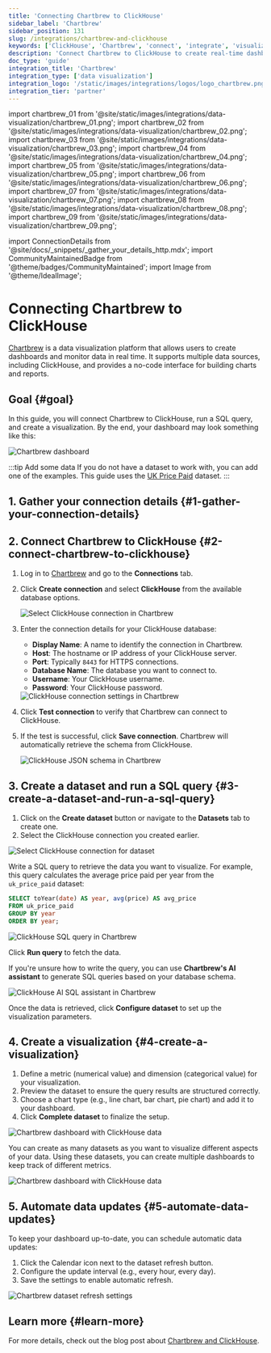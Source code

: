 ```yaml
---
title: 'Connecting Chartbrew to ClickHouse'
sidebar_label: 'Chartbrew'
sidebar_position: 131
slug: /integrations/chartbrew-and-clickhouse
keywords: ['ClickHouse', 'Chartbrew', 'connect', 'integrate', 'visualization']
description: 'Connect Chartbrew to ClickHouse to create real-time dashboards and client reports.'
doc_type: 'guide'
integration_title: 'Chartbrew'
integration_type: ['data visualization']
integration_logo: '/static/images/integrations/logos/logo_chartbrew.png'
integration_tier: 'partner'
---
```


import chartbrew_01 from '@site/static/images/integrations/data-visualization/chartbrew_01.png';
import chartbrew_02 from '@site/static/images/integrations/data-visualization/chartbrew_02.png';
import chartbrew_03 from '@site/static/images/integrations/data-visualization/chartbrew_03.png';
import chartbrew_04 from '@site/static/images/integrations/data-visualization/chartbrew_04.png';
import chartbrew_05 from '@site/static/images/integrations/data-visualization/chartbrew_05.png';
import chartbrew_06 from '@site/static/images/integrations/data-visualization/chartbrew_06.png';
import chartbrew_07 from '@site/static/images/integrations/data-visualization/chartbrew_07.png';
import chartbrew_08 from '@site/static/images/integrations/data-visualization/chartbrew_08.png';
import chartbrew_09 from '@site/static/images/integrations/data-visualization/chartbrew_09.png';

import ConnectionDetails from '@site/docs/_snippets/_gather_your_details_http.mdx';
import CommunityMaintainedBadge from '@theme/badges/CommunityMaintained';
import Image from '@theme/IdealImage';

# Connecting Chartbrew to ClickHouse

<CommunityMaintainedBadge/>

[Chartbrew](https://chartbrew.com) is a data visualization platform that allows users to create dashboards and monitor data in real time. It supports multiple data sources, including ClickHouse, and provides a no-code interface for building charts and reports.

## Goal {#goal}

In this guide, you will connect Chartbrew to ClickHouse, run a SQL query, and create a visualization. By the end, your dashboard may look something like this:

<Image img={chartbrew_01} size="lg" alt="Chartbrew dashboard" />

:::tip Add some data
If you do not have a dataset to work with, you can add one of the examples. This guide uses the [UK Price Paid](/getting-started/example-datasets/uk-price-paid.md) dataset.
:::

## 1. Gather your connection details {#1-gather-your-connection-details}

<ConnectionDetails />

## 2. Connect Chartbrew to ClickHouse {#2-connect-chartbrew-to-clickhouse}

1. Log in to [Chartbrew](https://chartbrew.com/login) and go to the **Connections** tab.
2. Click **Create connection** and select **ClickHouse** from the available database options.

   <Image img={chartbrew_02} size="lg" alt="Select ClickHouse connection in Chartbrew" />

3. Enter the connection details for your ClickHouse database:

   - **Display Name**: A name to identify the connection in Chartbrew.
   - **Host**: The hostname or IP address of your ClickHouse server.
   - **Port**: Typically `8443` for HTTPS connections.
   - **Database Name**: The database you want to connect to.
   - **Username**: Your ClickHouse username.
   - **Password**: Your ClickHouse password.

   <Image img={chartbrew_03} size="lg" alt="ClickHouse connection settings in Chartbrew" />

4. Click **Test connection** to verify that Chartbrew can connect to ClickHouse.
5. If the test is successful, click **Save connection**. Chartbrew will automatically retrieve the schema from ClickHouse.

   <Image img={chartbrew_04} size="lg" alt="ClickHouse JSON schema in Chartbrew" />

## 3. Create a dataset and run a SQL query {#3-create-a-dataset-and-run-a-sql-query}

  1. Click on the **Create dataset** button or navigate to the **Datasets** tab to create one.
  2. Select the ClickHouse connection you created earlier.

  <Image img={chartbrew_05} size="lg" alt="Select ClickHouse connection for dataset" />

  Write a SQL query to retrieve the data you want to visualize. For example, this query calculates the average price paid per year from the `uk_price_paid` dataset:

  ```sql
  SELECT toYear(date) AS year, avg(price) AS avg_price
  FROM uk_price_paid
  GROUP BY year
  ORDER BY year;
  ```

  <Image img={chartbrew_07} size="lg" alt="ClickHouse SQL query in Chartbrew" />

  Click **Run query** to fetch the data.

  If you're unsure how to write the query, you can use **Chartbrew's AI assistant** to generate SQL queries based on your database schema.

<Image img={chartbrew_06} size="lg" alt="ClickHouse AI SQL assistant in Chartbrew" />

Once the data is retrieved, click **Configure dataset** to set up the visualization parameters.

## 4. Create a visualization {#4-create-a-visualization}
   
  1. Define a metric (numerical value) and dimension (categorical value) for your visualization.
  2. Preview the dataset to ensure the query results are structured correctly.
  3. Choose a chart type (e.g., line chart, bar chart, pie chart) and add it to your dashboard.
  4. Click **Complete dataset** to finalize the setup.

  <Image img={chartbrew_08} size="lg" alt="Chartbrew dashboard with ClickHouse data" />

  You can create as many datasets as you want to visualize different aspects of your data. Using these datasets, you can create multiple dashboards to keep track of different metrics.

  <Image img={chartbrew_01} size="lg" alt="Chartbrew dashboard with ClickHouse data" />

## 5. Automate data updates {#5-automate-data-updates}
   
  To keep your dashboard up-to-date, you can schedule automatic data updates:

  1. Click the Calendar icon next to the dataset refresh button.
  2. Configure the update interval (e.g., every hour, every day).
  3. Save the settings to enable automatic refresh.

  <Image img={chartbrew_09} size="lg" alt="Chartbrew dataset refresh settings" />

## Learn more {#learn-more}

For more details, check out the blog post about [Chartbrew and ClickHouse](https://chartbrew.com/blog/visualizing-clickhouse-data-with-chartbrew-a-step-by-step-guide/).
